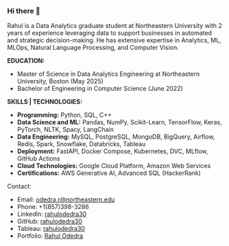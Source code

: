 ### Hi there 👋

Rahul is a Data Analytics graduate student at Northeastern University with 2 years of experience leveraging data to support businesses in automated and strategic decision-making. He has extensive expertise in Analytics, ML, MLOps, Natural Language Processing, and Computer Vision.

**EDUCATION:**  
- Master of Science in Data Analytics Engineering at Northeastern University, Boston (May 2025)
- Bachelor of Engineering in Computer Science (June 2022) <br>

**SKILLS | TECHNOLOGIES:** <br>
- **Programming:** Python, SQL, C++ <br>
- **Data Science and ML:** Pandas, NumPy, Scikit-Learn, TensorFlow, Keras, PyTorch, NLTK, Spacy, LangChain <br>
- **Data Engineering:** MySQL, PostgreSQL, MongoDB, BigQuery, Airflow, Redis, Spark, Snowflake, Databricks, Tableau <br>
- **Deployment:** FastAPI, Docker Compose, Kubernetes, DVC, MLflow, GitHub Actions <br>
- **Cloud Technologies:** Google Cloud Platform, Amazon Web Services <br>
- **Certifications:** AWS Generative AI, Advanced SQL (HackerRank) <br>
  
Contact:
- Email: odedra.r@northeastern.edu 
- Phone: +1(857)398-3286 
- LinkedIn: [rahulodedra30](https://www.linkedin.com/in/rahulodedra30) 
- GitHub: [rahulodedra30](https://github.com/rahulodedra30)
- Tableau: [rahulodedra30](https://public.tableau.com/app/profile/rahulodedra30)
- Portfolio: [Rahul Odedra](https://perpetual-rubidium-783.notion.site/Rahul-Odedra-0fea2577996c41f3b873407af1a1ccb4)

